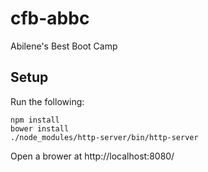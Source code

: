 # cfb-abbc
Abilene's Best Boot Camp

## Setup

Run the following:

    npm install
    bower install
    ./node_modules/http-server/bin/http-server

Open a brower at http://localhost:8080/

